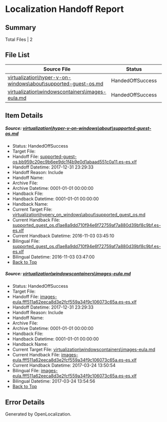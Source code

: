 # <a name='report-top'></a> Localization Handoff Report

## Summary
 Total Files | 2

## File List
 Source File | Status | Details 
 ----------- | ------ | ------- 
 [virtualization\hyper-v-on-windows\about\supported-guest-os.md](https://github.com/Microsoft/Virtualization-Documentation-Private/blob/04d07f83b963eba0902e047210dea8a3d9165c86/virtualization/hyper-v-on-windows/about/supported-guest-os.md) | HandedOffSuccess | [Details](#0370af1bd17c61f5f968cb931e95e3ba705f0c9e113)
 [virtualization\windowscontainers\images-eula.md](https://github.com/Microsoft/Virtualization-Documentation-Private/blob/04d07f83b963eba0902e047210dea8a3d9165c86/virtualization/windowscontainers/images-eula.md) | HandedOffSuccess | [Details](#7cadc6e8ee2db9afecf6c1de81a535933a21358f340)

## Item Details
##### <a name='0370af1bd17c61f5f968cb931e95e3ba705f0c9e113'></a> Source: [virtualization\hyper-v-on-windows\about\supported-guest-os.md](https://github.com/Microsoft/Virtualization-Documentation-Private/blob/04d07f83b963eba0902e047210dea8a3d9165c86/virtualization/hyper-v-on-windows/about/supported-guest-os.md)
* Status: HandedOffSuccess
* Target File: 
* Handoff File: [supported-guest-os.bb959c20ec9b6ee9dc1f4b9e0d1abaad551c0a11.es-es.xlf](https://github.com/MicrosoftDocs/Virtualization-Documentation-Private.handoff/blob/08198d1164230a5f8b04691dd3ea3d5cab916af1/ol-handoff/MicrosoftDocs/Virtualization-Documentation-Private.es-es/live/supported-guest-os.bb959c20ec9b6ee9dc1f4b9e0d1abaad551c0a11.es-es.xlf)
* Handoff Datetime: 2017-12-31 23:29:33
* Handoff Reason: Include
* Handoff Name: 
* Archive File: 
* Archive Datetime: 0001-01-01 00:00:00
* Handback File: 
* Handback Datetime: 0001-01-01 00:00:00
* Handback Name: 
* Current Target File: [virtualization\hyperv_on_windows\about\supported_guest_os.md](https://github.com/MicrosoftDocs/Virtualization-Documentation-Private.es-es/blob/0c8dd09e0b31fcce1f45d10a2070a4c8298e1884/virtualization/hyperv_on_windows/about/supported_guest_os.md)
* Current Handback File: [supported_guest_os.d1ae8a9dd710f94e6f72759af7a880d39bf8c9bf.es-es.xlf](https://github.com/MicrosoftDocs/Virtualization-Documentation-Private.handback/blob/fc3bd3839320df82cda5cbaed6c9c91dd65a3b80/ol-handback/Microsoft/Virtualization-Documentation-Private.es-es/live/supported_guest_os.d1ae8a9dd710f94e6f72759af7a880d39bf8c9bf.es-es.xlf)
* Current Handback Datetime: 2016-11-03 03:45:10
* Bilingual File: [supported_guest_os.d1ae8a9dd710f94e6f72759af7a880d39bf8c9bf.es-es.xlf](https://github.com/MicrosoftDocs/Virtualization-Documentation-Private.handback/blob/fc3bd3839320df82cda5cbaed6c9c91dd65a3b80/ol-handback/Microsoft/Virtualization-Documentation-Private.es-es/live/supported_guest_os.d1ae8a9dd710f94e6f72759af7a880d39bf8c9bf.es-es.xlf)
* Bilingual Datetime: 2016-11-03 03:47:00
* [Back to Top](#report-top)

##### <a name='7cadc6e8ee2db9afecf6c1de81a535933a21358f340'></a> Source: [virtualization\windowscontainers\images-eula.md](https://github.com/Microsoft/Virtualization-Documentation-Private/blob/04d07f83b963eba0902e047210dea8a3d9165c86/virtualization/windowscontainers/images-eula.md)
* Status: HandedOffSuccess
* Target File: 
* Handoff File: [images-eula.fff511a62eeca8d3e2fcf559a34f9c106073c65a.es-es.xlf](https://github.com/MicrosoftDocs/Virtualization-Documentation-Private.handoff/blob/08198d1164230a5f8b04691dd3ea3d5cab916af1/ol-handoff/MicrosoftDocs/Virtualization-Documentation-Private.es-es/live/images-eula.fff511a62eeca8d3e2fcf559a34f9c106073c65a.es-es.xlf)
* Handoff Datetime: 2017-12-31 23:29:33
* Handoff Reason: Include
* Handoff Name: 
* Archive File: 
* Archive Datetime: 0001-01-01 00:00:00
* Handback File: 
* Handback Datetime: 0001-01-01 00:00:00
* Handback Name: 
* Current Target File: [virtualization\windowscontainers\images-eula.md](https://github.com/MicrosoftDocs/Virtualization-Documentation-Private.es-es/blob/351ab47a58f1241b85c8d59c3af99a54581ce15b/virtualization/windowscontainers/images-eula.md)
* Current Handback File: [images-eula.fff511a62eeca8d3e2fcf559a34f9c106073c65a.es-es.xlf](https://github.com/MicrosoftDocs/Virtualization-Documentation-Private.handback/blob/14186829d7cd7b470ae19602d508f9333985ee49/ol-handback/Microsoft/Virtualization-Documentation-Private.es-es/live/images-eula.fff511a62eeca8d3e2fcf559a34f9c106073c65a.es-es.xlf)
* Current Handback Datetime: 2017-03-24 13:50:54
* Bilingual File: [images-eula.fff511a62eeca8d3e2fcf559a34f9c106073c65a.es-es.xlf](https://github.com/MicrosoftDocs/Virtualization-Documentation-Private.handback/blob/14186829d7cd7b470ae19602d508f9333985ee49/ol-handback/Microsoft/Virtualization-Documentation-Private.es-es/live/images-eula.fff511a62eeca8d3e2fcf559a34f9c106073c65a.es-es.xlf)
* Bilingual Datetime: 2017-03-24 13:54:56
* [Back to Top](#report-top)


## Error Details

Generated by OpenLocalization.
